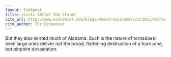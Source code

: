 ```yaml
---
layout: linkpost
title: visits (After The Storm)
cite_url: http://www.economist.com/blogs/democracyinamerica/2011/04/tornadoes_american_south
cite_author: The Economist
---
```

But they also skirted much of Alabama. Such is the nature of tornadoes: even large ones deliver not the broad, flattening destruction of a hurricane, but pinpoint devastation.  

